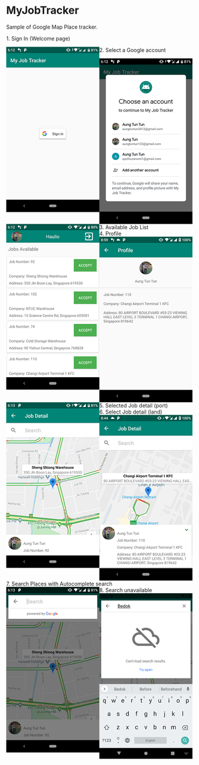 # MyJobTracker

Sample of Google Map Place tracker.
<div>1. Sign In (Welcome page) 

<img align="left" src="https://github.com/aungtuntun/MyJobTracker/blob/master/screenshots/1.signIn.png" /></a>
</div>
<div>
2. Select a Google account

<img align="left" src="https://github.com/aungtuntun/MyJobTracker/blob/master/screenshots/2.choose%20account.png"  /></a>
</div>
<div>
3. Available Job List
 <img align="left" src="https://github.com/aungtuntun/MyJobTracker/blob/master/screenshots/3.job%20list.png" /></a>
</div>
<div>
4. Profile
<img align="left" src="https://github.com/aungtuntun/MyJobTracker/blob/master/screenshots/4.profile.png" /></a>
 </div>
 <div>
5. Selected Job detail (port)
<img align="left" src="https://github.com/aungtuntun/MyJobTracker/blob/master/screenshots/5.job%20detail%20portrait.png"  /></a>
</div>

<div>
6. Select Job detail (land)
<img align="left" src="https://github.com/aungtuntun/MyJobTracker/blob/master/screenshots/6.job%20detail%20and%20description.png" /></a>
</div>
<div>
7. Search Places with Autocomplete search
<img align="left" src="https://github.com/aungtuntun/MyJobTracker/blob/master/screenshots/7.autocomplete%20place%20search.png"  /></a>
</div>

<div>
8. Search unavailable
<img align="left" src="https://github.com/aungtuntun/MyJobTracker/blob/master/screenshots/8.search%20unavailable.png" /></a>
</div>
